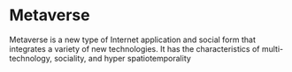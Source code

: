 # Metaverse
Metaverse is a new type of Internet application and  social form that integrates a variety of new technologies. It has  the characteristics of multi-technology, sociality, and hyper  spatiotemporality
